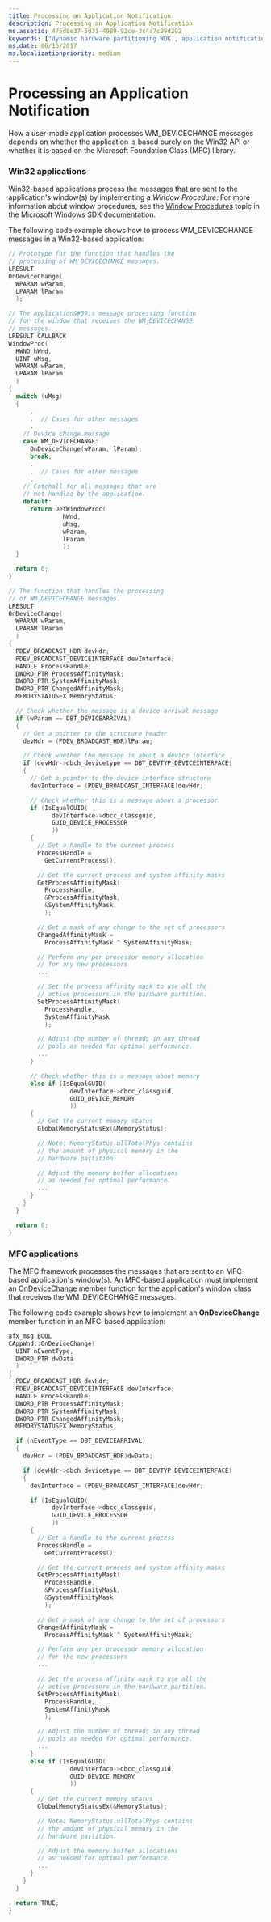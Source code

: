 ```yaml
---
title: Processing an Application Notification
description: Processing an Application Notification
ms.assetid: 475d8e37-5d31-4989-92ce-3c4a7c09d292
keywords: ["dynamic hardware partitioning WDK , application notification", "hardware partitioning WDK dynamic , application notification", "partitions WDK dynamic hardware , application notification", "application notification WDK dynamic hardware partitioning , registering", "notification WDK dynamic hardware partitioning , application", "registering for application notifications WDK dynamic hardware partitioning", "processing application notifications WDK dynamic hardware partitioning"]
ms.date: 06/16/2017
ms.localizationpriority: medium
---
```


# Processing an Application Notification


How a user-mode application processes WM\_DEVICECHANGE messages depends on whether the application is based purely on the Win32 API or whether it is based on the Microsoft Foundation Class (MFC) library.

### Win32 applications

Win32-based applications process the messages that are sent to the application's window(s) by implementing a *Window Procedure*. For more information about window procedures, see the [Window Procedures](https://go.microsoft.com/fwlink/p/?linkid=96748) topic in the Microsoft Windows SDK documentation.

The following code example shows how to process WM\_DEVICECHANGE messages in a Win32-based application:

```cpp
// Prototype for the function that handles the
// processing of WM_DEVICECHANGE messages.
LRESULT
OnDeviceChange(
  WPARAM wParam,
  LPARAM lParam
  ); 

// The application&#39;s message processing function
// for the window that receives the WM_DEVICECHANGE
// messages.
LRESULT CALLBACK
WindowProc(
  HWND hWnd,
  UINT uMsg,
  WPARAM wParam,
  LPARAM lParam
  )
{
  switch (uMsg)
  {
      .
      .  // Cases for other messages
      .
    // Device change message
    case WM_DEVICECHANGE:
      OnDeviceChange(wParam, lParam);
      break;
      .
      .  // Cases for other messages
      .
    // Catchall for all messages that are
    // not handled by the application.
    default:
      return DefWindowProc(
               hWnd,
               uMsg,
               wParam,
               lParam
               );
  }

  return 0;
}

// The function that handles the processing
// of WM_DEVICECHANGE messages.
LRESULT
OnDeviceChange(
  WPARAM wParam,
  LPARAM lParam
  )
{
  PDEV_BROADCAST_HDR devHdr;
  PDEV_BROADCAST_DEVICEINTERFACE devInterface;
  HANDLE ProcessHandle;
  DWORD_PTR ProcessAffinityMask;
  DWORD_PTR SystemAffinityMask;
  DWORD_PTR ChangedAffinityMask;
  MEMORYSTATUSEX MemoryStatus;

  // Check whether the message is a device arrival message
  if (wParam == DBT_DEVICEARRIVAL)
  {
    // Get a pointer to the structure header
    devHdr = (PDEV_BROADCAST_HDR)lParam;

    // Check whether the message is about a device interface
    if (devHdr->dbch_devicetype == DBT_DEVTYP_DEVICEINTERFACE)
    {
      // Get a pointer to the device interface structure
      devInterface = (PDEV_BROADCAST_INTERFACE)devHdr;

      // Check whether this is a message about a processor
      if (IsEqualGUID(
            devInterface->dbcc_classguid,
            GUID_DEVICE_PROCESSOR
            ))
      {
        // Get a handle to the current process
        ProcessHandle =
          GetCurrentProcess();

        // Get the current process and system affinity masks
        GetProcessAffinityMask(
          ProcessHandle,
          &ProcessAffinityMask,
          &SystemAffinityMask
          );

        // Get a mask of any change to the set of processors
        ChangedAffinityMask =
          ProcessAffinityMask ^ SystemAffinityMask;

        // Perform any per processor memory allocation
        // for any new processors
        ...

        // Set the process affinity mask to use all the
        // active processors in the hardware partition.
        SetProcessAffinityMask(
          ProcessHandle,
          SystemAffinityMask
          );

        // Adjust the number of threads in any thread
        // pools as needed for optimal performance.
        ...
      }

      // Check whether this is a message about memory
      else if (IsEqualGUID(
                 devInterface->dbcc_classguid,
                 GUID_DEVICE_MEMORY
                 ))
      {
        // Get the current memory status
        GlobalMemoryStatusEx(&MemoryStatus);

        // Note: MemoryStatus.ullTotalPhys contains
        // the amount of physical memory in the
        // hardware partition.

        // Adjust the memory buffer allocations
        // as needed for optimal performance.
        ...
      }
    }
  }

  return 0;
}
```

### MFC applications

The MFC framework processes the messages that are sent to an MFC-based application's window(s). An MFC-based application must implement an [OnDeviceChange](https://go.microsoft.com/fwlink/p/?linkid=97894) member function for the application's window class that receives the WM\_DEVICECHANGE messages.

The following code example shows how to implement an **OnDeviceChange** member function in an MFC-based application:

```cpp
afx_msg BOOL
CAppWnd::OnDeviceChange(
  UINT nEventType,
  DWORD_PTR dwData
  )
{
  PDEV_BROADCAST_HDR devHdr;
  PDEV_BROADCAST_DEVICEINTERFACE devInterface;
  HANDLE ProcessHandle;
  DWORD_PTR ProcessAffinityMask;
  DWORD_PTR SystemAffinityMask;
  DWORD_PTR ChangedAffinityMask;
  MEMORYSTATUSEX MemoryStatus;

  if (nEventType == DBT_DEVICEARRIVAL)
  {
    devHdr = (PDEV_BROADCAST_HDR)dwData;

    if (devHdr->dbch_devicetype == DBT_DEVTYP_DEVICEINTERFACE)
    {
      devInterface = (PDEV_BROADCAST_INTERFACE)devHdr;

      if (IsEqualGUID(
            devInterface->dbcc_classguid,
            GUID_DEVICE_PROCESSOR
            ))
      {
        // Get a handle to the current process
        ProcessHandle =
          GetCurrentProcess();

        // Get the current process and system affinity masks
        GetProcessAffinityMask(
          ProcessHandle,
          &ProcessAffinityMask,
          &SystemAffinityMask
          );

        // Get a mask of any change to the set of processors
        ChangedAffinityMask =
          ProcessAffinityMask ^ SystemAffinityMask;

        // Perform any per processor memory allocation
        // for the new processors
        ...

        // Set the process affinity mask to use all the
        // active processors in the hardware partition.
        SetProcessAffinityMask(
          ProcessHandle,
          SystemAffinityMask
          );

        // Adjust the number of threads in any thread
        // pools as needed for optimal performance.
        ...
      }
      else if (IsEqualGUID(
                 devInterface->dbcc_classguid,
                 GUID_DEVICE_MEMORY
                 ))
      {
        // Get the current memory status
        GlobalMemoryStatusEx(&MemoryStatus);

        // Note: MemoryStatus.ullTotalPhys contains
        // the amount of physical memory in the
        // hardware partition.

        // Adjust the memory buffer allocations
        // as needed for optimal performance.
        ...
      }
    }
  }

  return TRUE;
}
```

 

 




